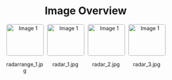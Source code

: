 <h1 style ="text-align: center;"> Image Overview </h1>
<div style="display: flex; flex-wrap: wrap; gap: 10px; justify-content: center;">
<div style="flex: 1 1 calc(33.333% - 20px); max-width: 100px; text-align: center;">
<img src="https://media.evkx.net/multimedia/technology/sensorsandcameras/radar/radarrange_1_xst.jpg" alt="Image 1" style="width: 100%; border: 1px solid #ddd; border-radius: 5px;">
<p>radarrange_1.jpg</p>
</div>
<div style="flex: 1 1 calc(33.333% - 20px); max-width: 100px; text-align: center;">
<img src="https://media.evkx.net/multimedia/technology/sensorsandcameras/radar/radar_1_xst.jpg" alt="Image 1" style="width: 100%; border: 1px solid #ddd; border-radius: 5px;">
<p>radar_1.jpg</p>
</div>
<div style="flex: 1 1 calc(33.333% - 20px); max-width: 100px; text-align: center;">
<img src="https://media.evkx.net/multimedia/technology/sensorsandcameras/radar/radar_2_xst.jpg" alt="Image 1" style="width: 100%; border: 1px solid #ddd; border-radius: 5px;">
<p>radar_2.jpg</p>
</div>
<div style="flex: 1 1 calc(33.333% - 20px); max-width: 100px; text-align: center;">
<img src="https://media.evkx.net/multimedia/technology/sensorsandcameras/radar/radar_3_xst.jpg" alt="Image 1" style="width: 100%; border: 1px solid #ddd; border-radius: 5px;">
<p>radar_3.jpg</p>
</div>
</div>
